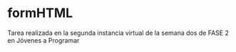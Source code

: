 # formHTML
Tarea realizada en la segunda instancia virtual de la semana dos de FASE 2 en Jóvenes a Programar
